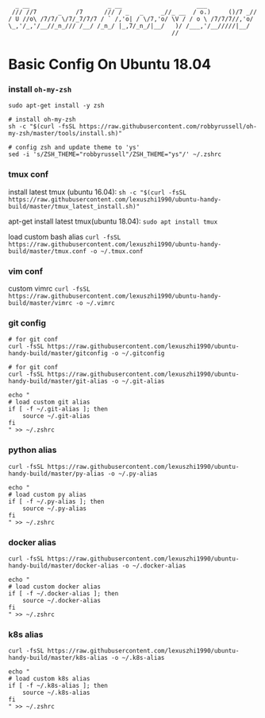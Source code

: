 ```
  _ __                      _ __                     ___
 /// //7      _    /7      /// / _   _     _//_ __  / o.)     ()/7 _//
/ U //o\ /7/7/ \/7/_7/7/7 / ` /,'o| / \/7,'o/ \V / / o \ /7/7/7//,'o/
\_,'/_,'/__//_n_/// /__/ /_n_/ |_,7/_n_/|__/   )/ /___,'/__/////|__/
                                              //
```

# Basic Config On Ubuntu 18.04 #

### install `oh-my-zsh`

```
sudo apt-get install -y zsh

# install oh-my-zsh
sh -c "$(curl -fsSL https://raw.githubusercontent.com/robbyrussell/oh-my-zsh/master/tools/install.sh)"

# config zsh and update theme to 'ys'
sed -i 's/ZSH_THEME="robbyrussell"/ZSH_THEME="ys"/' ~/.zshrc
```

### tmux conf

install latest tmux (ubuntu 16.04):
`sh -c "$(curl -fsSL https://raw.githubusercontent.com/lexuszhi1990/ubuntu-handy-build/master/tmux_latest_install.sh)"`

apt-get install latest tmux(ubuntu 18.04):
`sudo apt install tmux`

load custom bash alias
`curl -fsSL https://raw.githubusercontent.com/lexuszhi1990/ubuntu-handy-build/master/tmux.conf -o ~/.tmux.conf`

### vim conf

custom vimrc
`curl -fsSL https://raw.githubusercontent.com/lexuszhi1990/ubuntu-handy-build/master/vimrc -o ~/.vimrc`

### git config

```
# for git conf
curl -fsSL https://raw.githubusercontent.com/lexuszhi1990/ubuntu-handy-build/master/gitconfig -o ~/.gitconfig

# for git conf
curl -fsSL https://raw.githubusercontent.com/lexuszhi1990/ubuntu-handy-build/master/git-alias -o ~/.git-alias

echo "
# load custom git alias
if [ -f ~/.git-alias ]; then
    source ~/.git-alias
fi
" >> ~/.zshrc
```

### python alias

```
curl -fsSL https://raw.githubusercontent.com/lexuszhi1990/ubuntu-handy-build/master/py-alias -o ~/.py-alias

echo "
# load custom py alias
if [ -f ~/.py-alias ]; then
    source ~/.py-alias
fi
" >> ~/.zshrc
```

### docker alias
```
curl -fsSL https://raw.githubusercontent.com/lexuszhi1990/ubuntu-handy-build/master/docker-alias -o ~/.docker-alias

echo "
# load custom docker alias
if [ -f ~/.docker-alias ]; then
    source ~/.docker-alias
fi
" >> ~/.zshrc
```

### k8s alias

```
curl -fsSL https://raw.githubusercontent.com/lexuszhi1990/ubuntu-handy-build/master/k8s-alias -o ~/.k8s-alias

echo "
# load custom k8s alias
if [ -f ~/.k8s-alias ]; then
    source ~/.k8s-alias
fi
" >> ~/.zshrc
```
